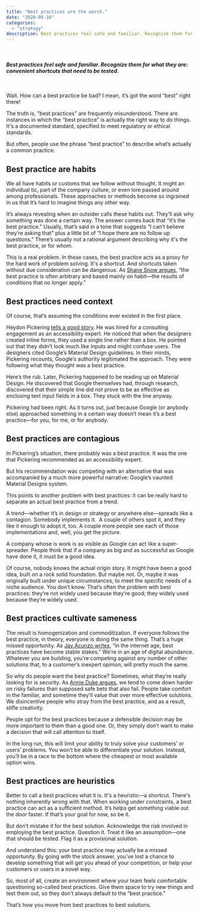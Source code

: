 ```yaml
---
title: "Best practices are the worst."
date: "2020-05-16"
categories:
  - "strategy"
description: Best practices feel safe and familiar. Recognize them for what they are: convenient shortcuts that need to be tested.
---
```


 

#### _Best practices feel safe and familiar. Recognize them for what they are: convenient shortcuts that need to be tested._

 

Wait. How can a best practice be bad? I mean, it’s got the word “best” right there!  

The truth is, "best practices" are frequently misunderstood. There are instances in which the “best practice” is actually the right way to do things. It's a documented standard, specified to meet regulatory or ethical standards.  

But often, people use the phrase “best practice” to describe what’s actually a common practice. 

## Best practice are habits

We all have habits or customs that we follow without thought. It might an individual tic, part of the company culture, or even lore passed around among professionals. These approaches or methods become so ingrained in us that it’s hard to imagine things any other way. 

It’s always revealing when an outsider calls these habits out. They’ll ask why something was done a certain way. The answer comes back that “it’s the best practice.” Usually, that’s said in a tone that suggests “I can’t believe they’re asking that” plus a little bit of “I hope there are no follow up questions.” There’s usually not a rational argument describing why it's the best practice, or for whom. 

This is a real problem. In these cases, the best practice acts as a proxy for the hard work of problem solving. It's a shortcut. And shortcuts taken without due consideration can be dangerous. As [Shane Snow argues](https://www.fastcompany.com/3052222/the-problem-with-best-practices), “the best practice is often arbitrary and based mainly on habit—the results of conditions that no longer apply.”

## Best practices need context

Of course, that’s assuming the conditions ever existed in the first place.

Heydon Pickering [tells a good story](https://heydonworks.com/article/listen-to-me-not-google/). He was hired for a consulting engagement as an accessibility expert. He noticed that when the designers created inline forms, they used a single line rather than a box. He pointed out that they didn’t look much like inputs and might confuse users. The designers cited Google’s Material Design guidelines. In their minds, Pickering recounts, Google’s authority legitimated the approach. They were following what they thought was a best practice. 

Here’s the rub. Later, Pickering happened to be reading up on Material Design. He discovered that Google themselves had, through research, discovered that their simple line did not prove to be as effective as enclosing text input fields in a box. They stuck with the line anyway. 

Pickering had been right. As it turns out, just because Google (or anybody else) approached something in a certain way doesn’t mean it’s a best practice—for you, for me, or for anybody.  

## Best practices are contagious

In Pickering’s situation, there probably was a best practice. It was the one that Pickering recommended as an accessibility expert. 

But his recommendation was competing with an alternative that was accompanied by a much more powerful narrative: Google’s vaunted Material Designs system.  

This points to another problem with best practices: it can be really hard to separate an actual best practice from a trend. 

A trend—whether it’s in design or strategy or anywhere else—spreads like a contagion. Somebody implements it.  A couple of others spot it, and they like it enough to adopt it, too. A couple more people see each of those implementations and, well, you get the picture. 

A company whose is work is as visible as Google can act like a super-spreader. People think that if a company as big and as successful as Google have done it, it must be a good idea. 

Of course, nobody knows the actual origin story. It might have been a good idea, built on a rock solid foundation. But maybe not. Or, maybe it was originally built under unique circumstances, to meet the specific needs of a niche audience. You don’t know. That’s often the problem with best practices: they’re not widely used because they’re good; they widely used because they’re widely used.  

## Best practices cultivate sameness

The result is homogenization and commoditization. If everyone follows the best practice, in theory, everyone is doing the same thing. That’s a huge missed opportunity. As [Jay Acunzo writes](https://amzn.to/2BzR2WD), “in the internet age, best practices have become stable stakes.” We’re in an age of digital abundance. Whatever you are building, you’re competing against any number of other solutions that, to a customer’s inexpert opinion, will pretty much the same.   

So why do people want the best practice? Sometimes, what they’re really looking for is security. As [Annie Duke argues](https://amzn.to/2MDOAAJ), we tend to come down harder on risky failures than supposed safe bets that also fail. People take comfort in the familiar, and sometime they’ll value that over more effective solutions. We disincentive people who stray from the best practice, and as a result, stifle creativity. 

People opt for the best practices because a defensible decision may be more important to them than a good one. Or, they simply don’t want to make a decision that will call attention to itself. 

In the long run, this will limit your ability to truly solve your customers’ or users’ problems. You won’t be able to differentiate your solution. Instead, you’ll be in a race to the bottom where the cheapest or most available option wins. 

## Best practices are heuristics 

Better to call a best practices what it is. It's a heuristic—a shortcut. There's nothing inherently wrong with that. When working under constraints, a best practice can act as a sufficient method. It’s helps get something viable out the door faster. If that’s your goal for now, so be it. 

But don’t mistake it for the best solution. Acknowledge the risk involved in employing the best practice. Question it. Treat it like an assumption—one that should be tested. Flag it as a provisional solution. 

And understand this: your best practice may actually be a missed opportunity. By going with the stock answer, you’ve lost a chance to develop something that will get you ahead of your competition, or help your customers or users in a novel way.

So, most of all, create an environment where your team feels comfortable questioning so-called best practices. Give them space to try new things and test them out, so they don’t always default to the “best practice.”

That’s how you move from best practices to best solutions.
